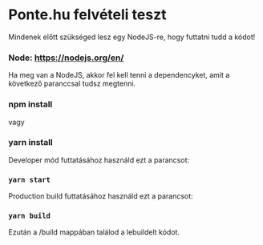 # Ponte.hu felvételi teszt

Mindenek előtt szükséged lesz egy NodeJS-re, hogy futtatni tudd a kódot!
### Node: https://nodejs.org/en/

Ha meg van a NodeJS, akkor fel kell tenni a dependencyket, amit a következő paranccsal tudsz megtenni.
### npm install
vagy
### yarn install

Developer mód futtatásához használd ezt a parancsot:
### `yarn start`

Production build futtatásához használd ezt a parancsot:
### `yarn build`

Ezután a /build mappában találod a lebuildelt kódot.
